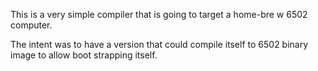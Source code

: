 This is a very simple compiler that is going to target a home-bre
w 6502 computer.

The intent was to have a version that could compile itself to 6502
binary image to allow boot strapping itself.
